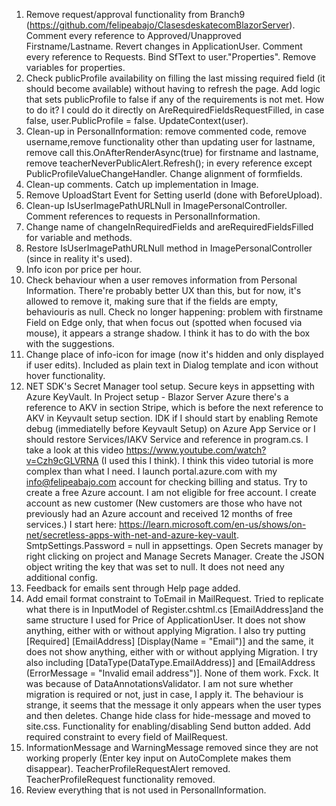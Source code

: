 1. Remove request/approval functionality from Branch9 (https://github.com/felipeabajo/ClasesdeskatecomBlazorServer). Comment every reference to Approved/Unapproved Firstname/Lastname. Revert changes in ApplicationUser. Comment every reference to Requests. Bind SfText to user."Properties". Remove variables for properties.
2. Check publicProfile availability on filling the last missing required field (it should become available) without having to refresh the page. Add logic that sets publicProfile to false if any of the requirements is not met. How to do it? I could do it directly on AreRequiredFieldsRequestFilled, in case false,  user.PublicProfile = false. UpdateContext(user).
3. Clean-up in PersonalInformation: remove commented code, remove username,remove functionality other than updating user for lastname, remove call this.OnAfterRenderAsync(true) for firstname and lastname, remove teacherNeverPublicAlert.Refresh(); in every reference except PublicProfileValueChangeHandler. Change alignment of formfields.
4. Clean-up comments. Catch up implementation in Image.
5. Remove UploadStart Event for Setting userId (done with BeforeUpload).
6. Clean-up IsUserImagePathURLNull in ImagePersonalController. Comment references to requests in PersonalInformation.
7. Change name of changeInRequiredFields and areRequiredFieldsFilled for variable and methods.
8. Restore IsUserImagePathURLNull method in ImagePersonalController (since in reality it's used).
9. Info icon por price per hour.
10. Check behaviour when a user removes information from Personal Information. There're probably better UX than this, but for now, it's allowed to remove it, making sure that if the fields are empty, behaviouris as null. Check no longer happening: problem with firstname Field on Edge only, that when focus out (spotted when focused via mouse), it appears a strange shadow. I think it has to do with the box with the suggestions.
11. Change place of info-icon for image (now it's hidden and only displayed if user edits). Included as plain text in Dialog template and icon without hover functionality.
12. NET SDK's Secret Manager tool setup. Secure keys in appsetting with Azure KeyVault. In Project setup - Blazor Server Azure there's a reference to AKV in section Stripe, which is before the next reference to AKV in Keyvault setup section. IDK if I should start by enabling Remote debug (immediatelly before Keyvault Setup) on Azure App Service or I should restore Services/IAKV Service and reference in program.cs. I take a look at this video https://www.youtube.com/watch?v=Czh9cGLVRNA (I used this I think). I think this video tutorial is more complex than what I need. I launch portal.azure.com with my info@felipeabajo.com account for checking billing and status. Try to create a free Azure account. I am not eligible for free account. I create account as new customer (New customers are those who have not previously had an Azure 
account and received 12 months of free services.) I start here: https://learn.microsoft.com/en-us/shows/on-net/secretless-apps-with-net-and-azure-key-vault. SmtpSettings.Password = null in appsettings. Open Secrets manager by right clicking on project and Manage Secrets Manager. Create the JSON object writing the key that was set to null. It does not need any additional config.
13. Feedback for emails sent through Help page added.
14. Add email format constraint to ToEmail in MailRequest. Tried to replicate what there is in InputModel of Register.cshtml.cs [EmailAddress]and the same structure I used for Price of ApplicationUser. It does not show anything, either with or without applying Migration.  I also try putting [Required] [EmailAddress] [Display(Name = "Email")] and the same,
it does not show anything, either with or without applying Migration. 
I try also including [DataType(DataType.EmailAddress)] and [EmailAddress (ErrorMessage = "Invalid email address")]. None of them work.  Fxck. It was because of DataAnnotationsValidator. I am not sure whether migration is required or not, just in case, I apply it. The behaviour is strange, it seems that the message it only appears when the user types and then deletes. Change hide class for hide-message and moved to site.css. Functionality for enabling/disabling Send button added. Add required constraint to every field of MailRequest.
15. InformationMessage and WarningMessage removed since they are not working properly (Enter key input on AutoComplete makes them disappear). TeacherProfileRequestAlert removed. TeacherProfileRequest functionality removed.
16. Review everything that is not used in PersonalInformation.
